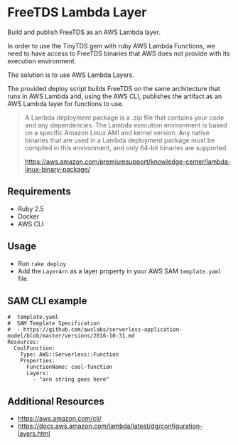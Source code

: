 # FreeTDS Lambda Layer

Build and publish FreeTDS as an AWS Lambda layer.

In order to use the TinyTDS gem with ruby AWS Lambda Functions, we need to have access to FreeTDS binaries that AWS does not provide with its execution environment.

The solution is to use AWS Lambda Layers.

The provided deploy script builds FreeTDS on the same architecture that runs in AWS Lambda and, using the AWS CLI, publishes the artifact as an AWS Lambda layer for functions to use.

> A Lambda deployment package is a .zip file that contains your code and any dependencies. The Lambda execution environment is based on a specific Amazon Linux AMI and kernel version. Any native binaries that are used in a Lambda deployment package must be compiled in this environment, and only 64-bit binaries are supported.
> 
> https://aws.amazon.com/premiumsupport/knowledge-center/lambda-linux-binary-package/

## Requirements

- Ruby 2.5
- Docker
- AWS CLI

## Usage

- Run `rake deploy`
- Add the `LayerArn` as a layer property in your AWS SAM `template.yaml` file.

## SAM CLI example

```
#  template.yaml
#  SAM Template Specification
#  - https://github.com/awslabs/serverless-application-model/blob/master/versions/2016-10-31.md
Resources:
  CoolFunction:
    Type: AWS::Serverless::Function
    Properties:
      FunctionName: cool-function
      Layers:
        - "arn string goes here"
```

## Additional Resources

- https://aws.amazon.com/cli/
- https://docs.aws.amazon.com/lambda/latest/dg/configuration-layers.html
